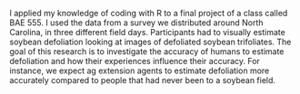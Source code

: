 I applied my knowledge of coding with R to a final project of a class called BAE 555. 
I used the data from a survey we distributed around North Carolina, in three different field days. 
Participants had to visually estimate soybean defoliation looking at images of defoliated soybean trifoliates. 
The goal of this research is to investigate the accuracy of humans to estimate defoliation and how their experiences influence their accuracy.
For instance, we expect ag extension agents to estimate defoliation more accurately compared to people that had never been to a soybean field.
